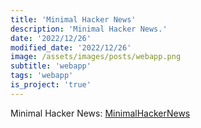 ```yaml
---
title: 'Minimal Hacker News'
description: 'Minimal Hacker News.'
date: '2022/12/26'
modified_date: '2022/12/26'
image: /assets/images/posts/webapp.png
subtitle: 'webapp'
tags: 'webapp'
is_project: 'true'
---
```


Minimal Hacker News: [MinimalHackerNews](https://cristhgunners.github.io/MinimalHackerNews/)
